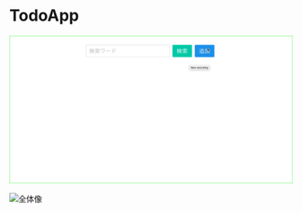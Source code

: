 # TodoApp

![操作](./doc/a.gif)

![全体像](
https://plantuml-server.kkeisuke.app/svg/VPBDIiD058NtzoaktQXW-m1TI2jLKLghjZlfOffCsz3yTMQY5EaYhQ2W88WR5-fM117tYWyp-FCOtgGcDYgkCdFckoVtdfcIL4oemB5X3b-V7_NuN8TtEZpJuIN8lkNwJ307PO-PthxbTh73RCa1mB2zmCHSPHab5tjSvF0047rcz5cNOyxqZ7uY8ffCiJQJf3j3ER1p98vWb9gKjzOpBXtB9bGQFUxmGfTuP1BfsuWL0kRNjgll5xV8NTFtB5SjHC3ArmPc-zZaKcqqaZvsgGwhLbimCMnDbURGv_MTMbQTDb1frWjAnZ-d9SGdgJ4v9Qu9BxZqR1f29bMfaC6SG35bUMwAfKACZU17Egl2SzMFU1jRvNGcmPcXMabH6XFcpJn6ynRnxVH1Zqy-ZgzrU9W5bgB9YEXobmkcEFpA0_E9YvuSwScJ7h_0NrH0NhlnxRQm-9zT1gpKgW2HVTHivdQewwiR7TvJuv0vcBRzVTd9QgfJC5Yat7sAaqEqoy_GM1m4N0mNqyW1IlI6wFL_0W00.svg "全体像")
